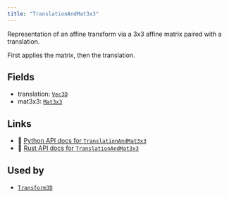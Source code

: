 ```yaml
---
title: "TranslationAndMat3x3"
---
```


Representation of an affine transform via a 3x3 affine matrix paired with a translation.

First applies the matrix, then the translation.

## Fields

* translation: [`Vec3D`](../datatypes/vec3d.md)
* mat3x3: [`Mat3x3`](../datatypes/mat3x3.md)

## Links
 * 🐍 [Python API docs for `TranslationAndMat3x3`](https://ref.rerun.io/docs/python/nightly/package/rerun/datatypes/translation_and_mat3x3/)
 * 🦀 [Rust API docs for `TranslationAndMat3x3`](https://docs.rs/rerun/0.9.0-alpha.6/rerun/datatypes/struct.TranslationAndMat3x3.html)


## Used by

* [`Transform3D`](../datatypes/transform3d.md)
